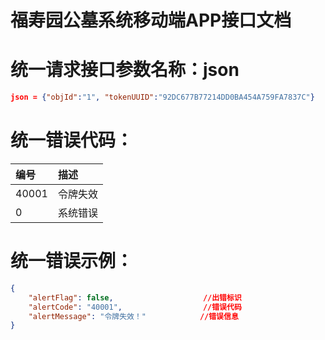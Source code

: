 # 福寿园公墓系统移动端APP接口文档

# 统一请求接口参数名称：json

```json
json = {"objId":"1", "tokenUUID":"92DC677B77214DD0BA454A759FA7837C"}
```

# 统一错误代码：

| 编号 | 描述 |
| :--- | :--- |
| 40001 | 令牌失效 |
| 0 | 系统错误 |

# 统一错误示例：

```json
{
    "alertFlag": false,                    //出错标识
    "alertCode": "40001",                  //错误代码
    "alertMessage": "令牌失效！"            //错误信息
}
```



